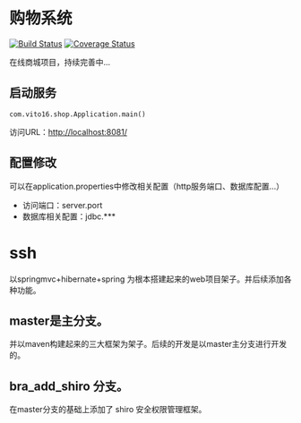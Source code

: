 购物系统
=====================
[![Build Status](https://travis-ci.org/vito16/shop.svg?branch=master)](https://travis-ci.org/vito16/shop) [![Coverage Status](https://coveralls.io/repos/github/vito16/shop/badge.svg?branch=master)](https://coveralls.io/github/vito16/shop?branch=master)  

在线商城项目，持续完善中...

## 启动服务

    com.vito16.shop.Application.main()
    
访问URL：[http://localhost:8081/](localhost:8081/)  

## 配置修改
可以在application.properties中修改相关配置（http服务端口、数据库配置...）

- 访问端口：server.port
- 数据库相关配置：jdbc.***


ssh
========================
以springmvc+hibernate+spring 为根本搭建起来的web项目架子。并后续添加各种功能。

## master是主分支。
并以maven构建起来的三大框架为架子。后续的开发是以master主分支进行开发的。
    
## bra_add_shiro 分支。
在master分支的基础上添加了 shiro 安全权限管理框架。
